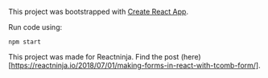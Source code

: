 This project was bootstrapped with [Create React App](https://github.com/facebookincubator/create-react-app).

Run code using:
```
npm start
```

This project was made for Reactninja. Find the post (here)[https://reactninja.io/2018/07/01/making-forms-in-react-with-tcomb-form/].